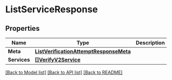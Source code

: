 # ListServiceResponse

## Properties

Name | Type | Description | Notes
------------ | ------------- | ------------- | -------------
**Meta** | [**ListVerificationAttemptResponseMeta**](ListVerificationAttemptResponse_meta.md) |  | [optional] 
**Services** | [**[]VerifyV2Service**](verify.v2.service.md) |  | [optional] 

[[Back to Model list]](../README.md#documentation-for-models) [[Back to API list]](../README.md#documentation-for-api-endpoints) [[Back to README]](../README.md)


